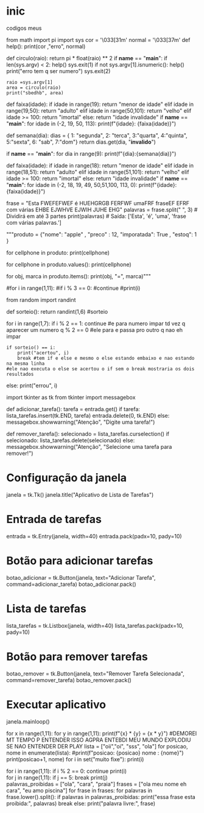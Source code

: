 # inic
codigos meus 

from math import pi
import sys
cor = '\033[31m'
normal = '\033[37m'
def help():
    print(cor ,"erro", normal)
    
def circulo(raio):
    return pi * float(raio) ** 2
if __name__ == "__main__":
    if len(sys.argv) < 2:
        help()
        sys.exit(1)
    if not sys.argv[1].isnumeric():
        help()
        print("erro tem q ser numero")
        sys.exit(2)
        
        
    
    raio =sys.argv[1]
    area = circulo(raio)
    print("sbedhb", area)
    
def faixa(idade):
    if idade in range(19):
        return "menor de idade"
    elif idade in range(19,50):
        return "adulto"
    elif idade in range(50,101):
        return "velho"
    elif idade >= 100:
        return "imortal"
    else:
        return "idade invalidade"
if __name__ == "__main__":
    for idade in (-2, 19, 50, 113):
        print(f"{idade}: {faixa(idade)}")
        
def semana(dia):
    dias = {
        1: "segunda",
        2: "terca",
        3:"quarta",
        4:"quinta",
        5:"sexta",
        6: "sab",
        7:"dom"}
    return dias.get(dia, "**invalido**")



    
if __name__ == "__main__":
    for dia in range(9):
        print(f"{dia}:{semana(dia)}")


def faixa(idade):
    if idade in range(18):
        return "menor de idade"
    elif idade in range(18,51):
        return "adulto"
    elif idade in range(51,101):
        return "velho"
    elif idade >= 100:
        return "imortal"
    else:
        return "idade invalidade"
if __name__ == "__main__":
    for idade in (-2, 18, 19, 49, 50,51,100, 113,  0):
        print(f"{idade}: {faixa(idade)}")


frase = "Esta FWEFEFWEF é HUEHGRGB FERFWF umaFRF fraseEF EFRF com várias  EHBE EJWHVE EJWIH JUHE EHG"
palavras = frase.split(" ", 3)  # Dividirá em até 3 partes
print(palavras)  # Saída: ['Esta', 'é', 'uma', 'frase com várias palavras.']

"""produto = {"nome": "apple" , "preco" : 12,
           "imporatada": True , "estoq": 1 }

for cellphone in produto:
    print(cellphone)
    
for cellphone in produto.values():
    print(cellphone)

for obj, marca in produto.items():
    print(obj, "=", marca)"""
    
#for i in range(1,11):
    #if i % 3 == 0:
        #continue
    #print(i)                 
    
    
from random import randint

def sorteio():
    return randint(1,6) #sorteio

for i in range(1,7):
    if i % 2 == 1:
        continue #e para numero impar td vez q aparecer um numero q % 2 == 0 
    #ele para e passa pro outro q nao eh impar
    
    if sorteio() == i:
        print("acertou", i)
        break #tem if e else e mesmo o else estando embaixo e nao estando na mesma linha
    #ele nao executa o else se acertou o if sem o break mostraria os dois resultados
else:
    print("errou", i)   


import tkinter as tk
from tkinter import messagebox

def adicionar_tarefa():
    tarefa = entrada.get()
    if tarefa:
        lista_tarefas.insert(tk.END, tarefa)
        entrada.delete(0, tk.END)
    else:
        messagebox.showwarning("Atenção", "Digite uma tarefa!")

def remover_tarefa():
    selecionado = lista_tarefas.curselection()
    if selecionado:
        lista_tarefas.delete(selecionado)
    else:
        messagebox.showwarning("Atenção", "Selecione uma tarefa para remover!")

# Configuração da janela
janela = tk.Tk()
janela.title("Aplicativo de Lista de Tarefas")

# Entrada de tarefas
entrada = tk.Entry(janela, width=40)
entrada.pack(padx=10, pady=10)

# Botão para adicionar tarefas
botao_adicionar = tk.Button(janela, text="Adicionar Tarefa", command=adicionar_tarefa)
botao_adicionar.pack()

# Lista de tarefas
lista_tarefas = tk.Listbox(janela, width=40)
lista_tarefas.pack(padx=10, pady=10)

# Botão para remover tarefas
botao_remover = tk.Button(janela, text="Remover Tarefa Selecionada", command=remover_tarefa)
botao_remover.pack()

# Executar aplicativo
janela.mainloop()

for x in range(1,11):
    for y in range(1,11):
        print(f"{x} * {y} = {x * y}")
#DEMOREI MT TEMPO P ENTENDER ISSO AGPRA ENTEBDI MEU MUNDO EXPLODIU SE NAO ENTENDER DER PLAY
lista = ["oii","oi", "sss", "ola"]
for posicao, nome in enumerate(lista):
    #print(f"posicao: {posicao} nome : {nome}")
    print(posicao+1, nome)
for i in set("muito fixe"):
    print(i)

for i in range(1,11):
    if i % 2 == 0:
        continue
    print(i)  
for j in range(1,11):
    if j == 5:
        break
    print(j)  
palavras_proibidas = ["ola", "cara", "praia"]
frases = ["ola meu nome eh cara",
          "eu amo piscina"]
for frase in frases:
    for palavras in frase.lower().split():
        if palavras in palavras_proibidas:
            print("essa frase  esta proibida:", palavras)
            break
    else:
        print("palavra livre:", frase)
